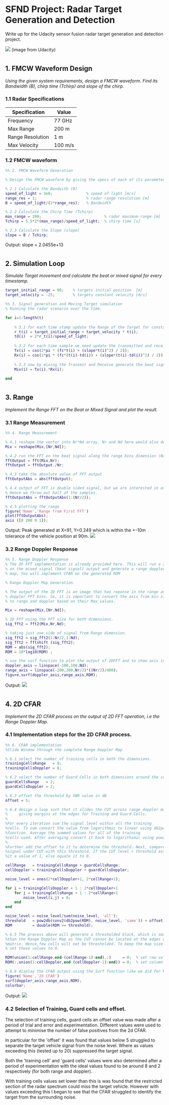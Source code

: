 # SFND Project: Radar Target Generation and Detection

Write up for the Udacity sensor fusion radar target generation and detection project.

<img src="images/project-layout.png" />
(image from Udacity)

#
## 1. FMCW Waveform Design
*Using the given system requirements, design
a FMCW waveform. Find its Bandwidth (B), chirp time (Tchirp) and slope of the chirp.*

### 1.1 Radar Specifications
| Specification       | Value |
|---------------------|--------|
| Frequency           | 77 GHz |
| Max Range           | 200 m  |
| Range Resolution    | 1 m    |
| Max Velocity        | 100 m/s |

### 1.2 FMCW waveform
```matlab
%% 2. FMCW Waveform Generation

% Design the FMCW waveform by giving the specs of each of its parameters.

% 2.1 Calculate the Bandwith (B)
speed_of_light = 3e8;               % speed of light [m/s]
range_res = 1;                      % radar range resolution [m]
B = speed_of_light/(2*range_res);   % Bandwidth

% 2.2 Calculate the Chirp Time (Tchirp)
max_range = 200;                            % radar maximum range [m]
Tchirp = 5.5*2*(max_range)/speed_of_light;  % chirp time [s]

% 2.3 Calculate the Slope (slope)
slope = B / Tchirp;
```

Output: slope = 2.0455e+13



#
## 2. Simulation Loop
*Simulate Target movement and calculate the beat or mixed signal for every timestamp.*

```matlab
target_initial_range = 90;    % targets initial position  [m] 
target_velocity = -25;        % targets constant velocity [m/s]
```
```matlab
%% 3. Signal generation and Moving Target simulation
% Running the radar scenario over the time. 

for i=1:length(t)         
    
    % 3.1 for each time stamp update the Range of the Target for constant velocity. 
    r_t(i) = target_initial_range + target_velocity * t(i);
    td(i)  = 2*r_t(i)/speed_of_light;
    
    % 3.2 for each time sample we need update the transmitted and received signal. 
    Tx(i) = cos(2*pi * (fc*t(i) + (slope*t(i)^2) / 2));
    Rx(i) = cos(2*pi * (fc*(t(i)-td(i)) + (slope*(t(i)-td(i))^2) / 2));
    
    % 3.3 now by mixing the Transmit and Receive generate the beat signal
    Mix(i) = Tx(i).*Rx(i);  
    
end
```

#
## 3. Range

*Implement the Range FFT on the Beat or Mixed Signal and plot the result.*

### 3.1 Range Measurement
```matlab
%% 4. Range Measurement

% 4.1 reshape the vector into Nr*Nd array. Nr and Nd here would also define the size of range and doppler FFT respectively.
Mix = reshape(Mix,[Nr,Nd]);

% 4.2 run the FFT on the beat signal along the range bins dimension (Nr) and normalize.
fftOutput = fft(Mix,Nr);
fftOutput = fftOutput./Nr;

% 4.3 take the absolute value of FFT output
fftOutputAbs = abs(fftOutput);  

% 4.4 output of FFT is double sided signal, but we are interested in only one side of the spectrum.
% Hence we throw out half of the samples.
fftOutputAbs = fftOutputAbs(1:(Nr/2));

% 4.5 plotting the range
figure('Name','Range from First FFT')
plot(fftOutputAbs);
axis ([0 200 0 1]);
```

Output: 
Peak generated at X=91, Y=0.249 which is within the +-10m tolerance of the vehicle position at 90m.
<img src="images/range1.png" />

### 3.2 Range Doppler Response

```matlab
%% 5. Range Doppler Response
% The 2D FFT implementation is already provided here. This will run a 2DFFT
% on the mixed signal (beat signal) output and generate a range doppler
% map. You will implement CFAR on the generated RDM

% Range Doppler Map Generation.

% The output of the 2D FFT is an image that has reponse in the range and
% doppler FFT bins. So, it is important to convert the axis from bin sizes
% to range and doppler based on their Max values.

Mix = reshape(Mix,[Nr,Nd]);

% 2D FFT using the FFT size for both dimensions.
sig_fft2 = fft2(Mix,Nr,Nd);

% taking just one side of signal from Range dimension.
sig_fft2 = sig_fft2(1:Nr/2,1:Nd);
sig_fft2 = fftshift (sig_fft2);
RDM = abs(sig_fft2);
RDM = 10*log10(RDM) ;

% use the surf function to plot the output of 2DFFT and to show axis in both dimensions
doppler_axis = linspace(-100,100,Nd);
range_axis = linspace(-200,200,Nr/2)*((Nr/2)/400);
figure,surf(doppler_axis,range_axis,RDM);
```

Output:
<img src="images/range2.png" />


#
## 4. 2D CFAR
*Implement the 2D CFAR process on the output of 2D FFT operation, i.e the Range Doppler Map.*


### 4.1 Implementation steps for the 2D CFAR process.
```matlab
%% 6. CFAR implementation
%Slide Window through the complete Range Doppler Map

% 6.1 select the number of training cells in both the dimensions.
trainingCellsRange   = 8;       
trainingCellsDoppler = 8;       

% 6.2 select the number of Guard Cells in both dimensions around the cell under test (CUT) for accurate estimation
guardCellsRange   = 2; 
guardCellsDoppler = 2; 

% 6.3 offset the threshold by SNR value in dB
offset = 5;

% 6.4 design a loop such that it slides the CUT across range doppler map by
%     giving margins at the edges for Training and Guard Cells.
%
%For every iteration sum the signal level within all the training
%cells. To sum convert the value from logarithmic to linear using db2pow
%function. Average the summed values for all of the training
%cells used. After averaging convert it back to logarithimic using pow2db.
%
%Further add the offset to it to determine the threshold. Next, compare the
%signal under CUT with this threshold. If the CUT level > threshold assign
%it a value of 1, else equate it to 0.

cellRange   = trainingCellsRange + guardCellsRange;
cellDoppler = trainingCellsDoppler + guardCellsDoppler;

noise_level = ones(2*cellDoppler+1, 2*cellRange+1);

for i = trainingCellsDoppler + 1 : 2*cellDoppler+1
    for j = trainingCellsRange + 1 : 2*cellRange+1
        noise_level(i,j) = 0;
    end
end

noise_level = noise_level/sum(noise_level, 'all');
threshold   = pow2db(conv2(db2pow(RDM), noise_level, 'same')) + offset;
RDM         = double(RDM >= threshold);

% 6.5 The process above will generate a thresholded block, which is smaller 
%than the Range Doppler Map as the CUT cannot be located at the edges of
%matrix. Hence,few cells will not be thresholded. To keep the map size same
% set those values to 0. 

RDM(union(1:cellRange,end-(cellRange-1):end),:)     = 0;  % set row values to 0
RDM(:,union(1:cellDoppler,end-(cellDoppler-1):end)) = 0;  % set column values to 0 

% 6.6 display the CFAR output using the Surf function like we did for Range Doppler Response output.
figure('Name','2d CFAR')
surf(doppler_axis,range_axis,RDM);
colorbar;
```

Output:
<img src="images/2d-cfar.png" />


### 4.2 Selection of Training, Guard cells and offset.
The selection of training cells, guard cells an offset value was made after a period of trial and error and experimentation. Different values were used to attempt to minimise the number of false positives from the 2d CFAR.

In particular for the 'offset' it was found that values below 5 struggled to separate the target vehicle signal from the noise level. Where as values exceeding this (tested up to 20) suppressed the target signal.

Both the 'training cell' and 'guard cells' values were also determined after a period of experimentation with the ideal values found to be around 8 and 2 respectively (for both range and doppler).

With training cells values set lower than this is was found that the restricted section of the radar spectrum could miss the target vehicle. However with values exceeding this I began to see that the CFAR struggled to identify the target from the surrounding noise.
